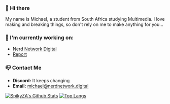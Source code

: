 ### 👋 Hi there
My name is Michael, a student from South Africa studying Multimedia. I love making and breaking things, so don't rely on me to make anything for you...

### 🔭 I'm currently working on:  
- [Nerd Network Digital](https://nerdnetwork.digital)
- [Report](https://gitHub.com/michaelrosstarr/report)

### 📪 Contact Me
- **Discord:** It keeps changing
- **Email:** michael@nerdnetwork.digital

[![SpikyZA's Github Stats](https://github-readme-stats.vercel.app/api?username=michaelrosstarr&show_icons=true&theme=radical)](https://github.com/anuraghazra/github-readme-stats)
[![Top Langs](https://github-readme-stats.vercel.app/api/top-langs/?username=michaelrosstarr&layout=compact&show_icons=true&theme=radical&langs_count=8)](https://github.com/anuraghazra/github-readme-stats)

